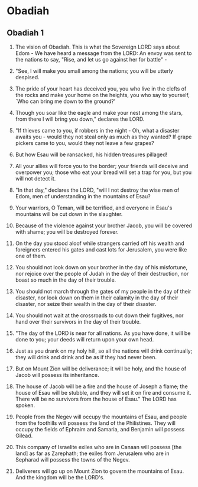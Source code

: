 # Obadiah

## Obadiah 1

1. The vision of Obadiah. This is what the Sovereign LORD says about Edom - We have heard a message from the LORD: An envoy was sent to the nations to say, "Rise, and let us go against her for battle" -

2. "See, I will make you small among the nations; you will be utterly despised.

3. The pride of your heart has deceived you, you who live in the clefts of the rocks and make your home on the heights, you who say to yourself, `Who can bring me down to the ground?'

4. Though you soar like the eagle and make your nest among the stars, from there I will bring you down," declares the LORD.

5. "If thieves came to you, if robbers in the night - Oh, what a disaster awaits you - would they not steal only as much as they wanted? If grape pickers came to you, would they not leave a few grapes?

6. But how Esau will be ransacked, his hidden treasures pillaged!

7. All your allies will force you to the border; your friends will deceive and overpower you; those who eat your bread will set a trap for you, but you will not detect it.

8. "In that day," declares the LORD, "will I not destroy the wise men of Edom, men of understanding in the mountains of Esau?

9. Your warriors, O Teman, will be terrified, and everyone in Esau's mountains will be cut down in the slaughter.

10. Because of the violence against your brother Jacob, you will be covered with shame; you will be destroyed forever.

11. On the day you stood aloof while strangers carried off his wealth and foreigners entered his gates and cast lots for Jerusalem, you were like one of them.

12. You should not look down on your brother in the day of his misfortune, nor rejoice over the people of Judah in the day of their destruction, nor boast so much in the day of their trouble.

13. You should not march through the gates of my people in the day of their disaster, nor look down on them in their calamity in the day of their disaster, nor seize their wealth in the day of their disaster.

14. You should not wait at the crossroads to cut down their fugitives, nor hand over their survivors in the day of their trouble.

15. "The day of the LORD is near for all nations. As you have done, it will be done to you; your deeds will return upon your own head.

16. Just as you drank on my holy hill, so all the nations will drink continually; they will drink and drink and be as if they had never been.

17. But on Mount Zion will be deliverance; it will be holy, and the house of Jacob will possess its inheritance.

18. The house of Jacob will be a fire and the house of Joseph a flame; the house of Esau will be stubble, and they will set it on fire and consume it. There will be no survivors from the house of Esau." The LORD has spoken.

19. People from the Negev will occupy the mountains of Esau, and people from the foothills will possess the land of the Philistines. They will occupy the fields of Ephraim and Samaria, and Benjamin will possess Gilead.

20. This company of Israelite exiles who are in Canaan will possess [the land] as far as Zarephath; the exiles from Jerusalem who are in Sepharad will possess the towns of the Negev.

21. Deliverers will go up on Mount Zion to govern the mountains of Esau. And the kingdom will be the LORD's.

